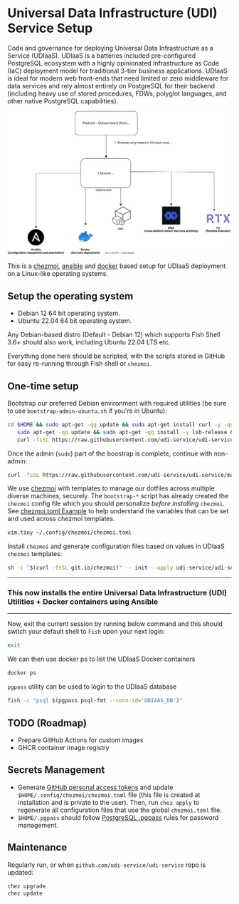 # Universal Data Infrastructure (UDI) Service Setup

Code and governance for deploying Universal Data Infrastructure as a Service (UDIaaS). UDIaaS is a batteries included pre-configured PostgreSQL ecosystem with a highly opinionated Infrastructure as Code (IaC) deployment model for traditional 3-tier business applications. UDIaaS is ideal for modern web front-ends that need limited or zero middleware for data services and rely almost entirely on PostgreSQL for their backend (including heavy use of stored procedures, FDWs, polyglot languages, and other native PostgreSQL capabilities).

![Screenshot](support/docs/udi-service-architecture.drawio.svg)

This is a [chezmoi](https://www.chezmoi.io/), [ansible](https://www.ansible.com/) and [docker](https://www.docker.com/) based setup for UDIaaS deployment on a Linux-like operating systems. 

## Setup the operating system

- Debian 12 64 bit operating system.
- Ubuntu 22.04 64 bit operating system.
  
Any Debian-based distro (Default - Debian 12) which supports Fish Shell 3.6+ should also work, including Ubuntu 22.04 LTS etc.

Everything done here should be scripted, with the scripts stored in GitHub for easy re-running through Fish shell or `chezmoi`.

## One-time setup

Bootstrap our preferred Debian environment with required utilities (be sure to use `bootstrap-admin-ubuntu.sh` if you're in Ubuntu):

```bash
cd $HOME && sudo apt-get -qq update && sudo apt-get install curl -y -qq && \
   sudo apt-get -qq update && sudo apt-get -qq install -y lsb-release && \
   curl -fsSL https://raw.githubusercontent.com/udi-service/udi-service/main/bootstrap-admin-debian.sh | bash
```

Once the admin (`sudo`) part of the boostrap is complete, continue with non-admin:

```bash
curl -fsSL https://raw.githubusercontent.com/udi-service/udi-service/main/bootstrap-common.sh | bash
```

We use [chezmoi](https://www.chezmoi.io/) with templates to manage our dotfiles across multiple diverse machines, securely. The `bootstrap-*` script has already created the `chezmoi` config file which you should personalize _before installing_ `chezmoi`. See [chezmoi.toml Example](dot_config/chezmoi/chezmoi.toml.example) to help understand the variables that can be set and used across chezmoi templates.

```bash
vim.tiny ~/.config/chezmoi/chezmoi.toml
```

Install `chezmoi` and generate configuration files based on values in UDIaaS `chezmoi` templates:

```bash
sh -c "$(curl -fsSL git.io/chezmoi)" -- init --apply udi-service/udi-service
```
***
### This now installs the entire Universal Data Infrastructure (UDI) Utilities + Docker containers using Ansible
***

Now, exit the current session by running below command and this should switch your default shell to `Fish` upon your next login:

```bash
exit
```

We can then use docker ps to list the UDIaaS Docker containers

```bash
docker ps
```

`pgpass` utility can be used to login to the UDIaaS database

```bash
fish -c "psql $(pgpass psql-fmt --conn-id='UDIAAS_DB')"
```

## TODO (Roadmap)

- Prepare GitHub Actions for custom images
- GHCR container image registry

## Secrets Management

* Generate [GitHub personal access tokens](https://github.com/settings/tokens) and update `$HOME/.config/chezmoi/chezmoi.toml` file (this file is created at installation and is private to the user). Then, run `chez apply` to regenerate all configuration files that use the global `chezmoi.toml` file.
* `$HOME/.pgpass` should follow [PostgreSQL .pgpass](https://tableplus.com/blog/2019/09/how-to-use-pgpass-in-postgresql.html) rules for password management.

## Maintenance

Regularly run, or when `github.com/udi-service/udi-service` repo is updated:

```bash
chez upgrade
chez update
```
